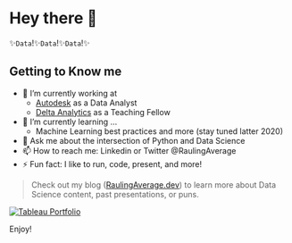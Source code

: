 # Hey there 👋

✨`Data`!✨`Data`!✨`Data`!✨

## Getting to Know me

- 🔭 I’m currently working at 
     - [Autodesk](https://www.autodesk.com/solutions/architecture-engineering-construction/construction) as a Data Analyst 
     - [Delta Analytics](deltanalytics.org/) as a Teaching Fellow
- 🌱 I’m currently learning ...
     - Machine Learning best practices and more (stay tuned latter 2020)
- 💬 Ask me about the intersection of Python and Data Science
- 📫 How to reach me: Linkedin or Twitter @RaulingAverage
- ⚡ Fun fact: I like to run, code, present, and more!
> Check out my blog ([RaulingAverage.dev](https://raulingaverage.dev/)) to learn more about Data Science content, past presentations, or puns.

[![Tableau Portfolio](https://pbs.twimg.com/media/EcimbpRUYAUdF-r?format=png&name=large)](https://public.tableau.com/profile/raul.maldonado#!/vizhome/Portfolio_52/Portfolio-2018?publish=yes)

Enjoy!
